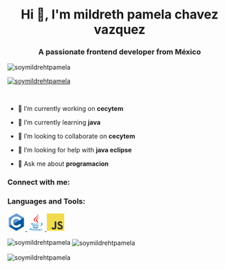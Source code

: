 
<h1 align="center">Hi 👋, I'm mildreth pamela chavez vazquez</h1>
<h3 align="center">A passionate frontend developer from México</h3>

<p align="left"> <img src="https://komarev.com/ghpvc/?username=soymildrehtpamela&label=Profile%20views&color=0e75b6&style=flat" alt="soymildrehtpamela" /> </p>

<p align="left"> <a href="https://github.com/ryo-ma/github-profile-trophy"><img src="https://github-profile-trophy.vercel.app/?username=soymildrehtpamela" alt="soymildrehtpamela" /></a> </p>

<p align="left"> <a href="https://twitter.com/" target="blank"><img src="https://img.shields.io/twitter/follow/?logo=twitter&style=for-the-badge" alt="" /></a> </p>

- 🔭 I’m currently working on **cecytem**

- 🌱 I’m currently learning **java**

- 👯 I’m looking to collaborate on **cecytem**

- 🤝 I’m looking for help with **java eclipse**

- 💬 Ask me about **programacion**

<h3 align="left">Connect with me:</h3>
<p align="left">
</p>

<h3 align="left">Languages and Tools:</h3>
<p align="left"> <a href="https://www.cprogramming.com/" target="_blank" rel="noreferrer"> <img src="https://raw.githubusercontent.com/devicons/devicon/master/icons/c/c-original.svg" alt="c" width="40" height="40"/> </a> <a href="https://www.java.com" target="_blank" rel="noreferrer"> <img src="https://raw.githubusercontent.com/devicons/devicon/master/icons/java/java-original.svg" alt="java" width="40" height="40"/> </a> <a href="https://developer.mozilla.org/en-US/docs/Web/JavaScript" target="_blank" rel="noreferrer"> <img src="https://raw.githubusercontent.com/devicons/devicon/master/icons/javascript/javascript-original.svg" alt="javascript" width="40" height="40"/> </a> </p>

<p><img align="left" src="https://github-readme-stats.vercel.app/api/top-langs?username=soymildrehtpamela&show_icons=true&locale=en&layout=compact" alt="soymildrehtpamela" /></p>

<p>&nbsp;<img align="center" src="https://github-readme-stats.vercel.app/api?username=soymildrehtpamela&show_icons=true&locale=en" alt="soymildrehtpamela" /></p>

<p><img align="center" src="https://github-readme-streak-stats.herokuapp.com/?user=soymildrehtpamela&" alt="soymildrehtpamela" /></p>


<!---
Soymildrethpamela/Soymildrethpamela is a ✨ special ✨ repository because its `README.md` (this file) appears on your GitHub profile.
You can click the Preview link to take a look at your changes.
--->
